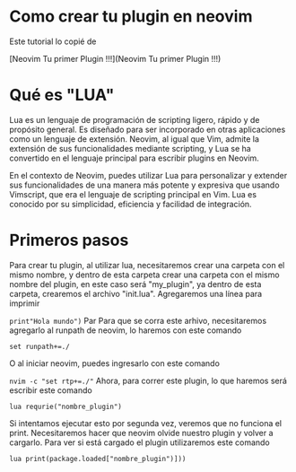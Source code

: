 # Como crear tu plugin en neovim

Este tutorial lo copié de  

[Neovim Tu primer Plugin !!!](Neovim Tu primer Plugin !!!)  

# Qué es "LUA"

Lua es un lenguaje de programación de scripting ligero, rápido y de propósito general. Es diseñado para ser incorporado en otras aplicaciones como un lenguaje de extensión. Neovim, al igual que Vim, admite la extensión de sus funcionalidades mediante scripting, y Lua se ha convertido en el lenguaje principal para escribir plugins en Neovim.  
  
En el contexto de Neovim, puedes utilizar Lua para personalizar y extender sus funcionalidades de una manera más potente y expresiva que usando Vimscript, que era el lenguaje de scripting principal en Vim. Lua es conocido por su simplicidad, eficiencia y facilidad de integración.  

# Primeros pasos

Para crear tu plugin, al utilizar lua, necesitaremos crear una carpeta con el mismo nombre, y dentro de esta carpeta crear una carpeta con el mismo nombre del plugin, en este caso será "my_plugin", ya dentro de esta carpeta, crearemos el archivo "init.lua". Agregaremos una línea para imprimir

```print"Hola mundo")```   Par
Para que se corra este arhivo, necesitaremos agregarlo al runpath de neovim, lo haremos con este comando

```set runpath+=./```

O al iniciar neovim, puedes ingresarlo con este comando

```nvim -c "set rtp+=./"```
Ahora, para correr este plugin, lo que haremos será escribir este comando

```lua requrie("nombre_plugin")```

Si intentamos ejecutar esto por segunda vez, veremos que no funciona el print. Necesitaremos hacer que neovim olvide nuestro plugin y volver a cargarlo. Para ver si está cargado el plugin utilizaremos este comando

```lua print(package.loaded["nombre_plugin")]))```
